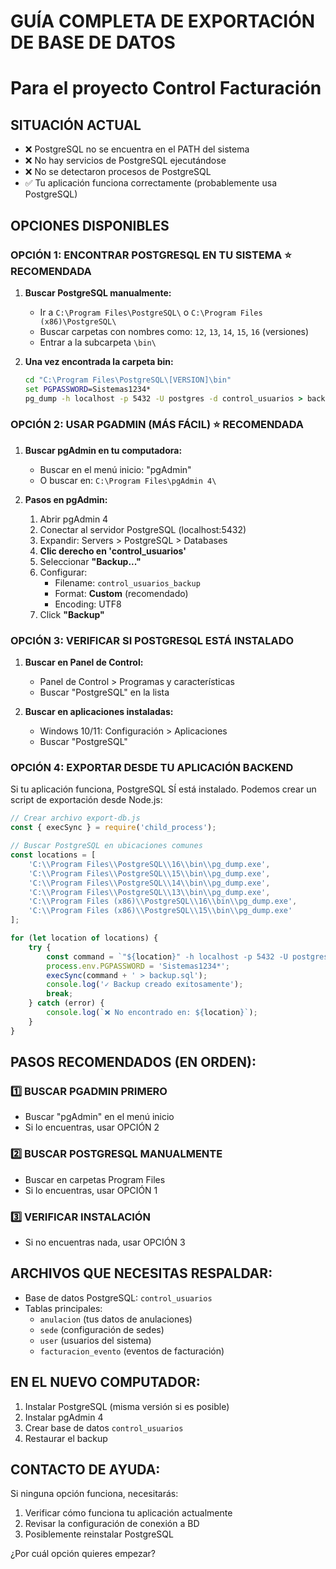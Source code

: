 # GUÍA COMPLETA DE EXPORTACIÓN DE BASE DE DATOS
# Para el proyecto Control Facturación

## SITUACIÓN ACTUAL
- ❌ PostgreSQL no se encuentra en el PATH del sistema
- ❌ No hay servicios de PostgreSQL ejecutándose
- ❌ No se detectaron procesos de PostgreSQL
- ✅ Tu aplicación funciona correctamente (probablemente usa PostgreSQL)

## OPCIONES DISPONIBLES

### OPCIÓN 1: ENCONTRAR POSTGRESQL EN TU SISTEMA ⭐ RECOMENDADA

1. **Buscar PostgreSQL manualmente:**
   - Ir a `C:\Program Files\PostgreSQL\` o `C:\Program Files (x86)\PostgreSQL\`
   - Buscar carpetas con nombres como: `12`, `13`, `14`, `15`, `16` (versiones)
   - Entrar a la subcarpeta `\bin\`

2. **Una vez encontrada la carpeta bin:**
   ```cmd
   cd "C:\Program Files\PostgreSQL\[VERSION]\bin"
   set PGPASSWORD=Sistemas1234*
   pg_dump -h localhost -p 5432 -U postgres -d control_usuarios > backup.sql
   ```

### OPCIÓN 2: USAR PGADMIN (MÁS FÁCIL) ⭐ RECOMENDADA

1. **Buscar pgAdmin en tu computadora:**
   - Buscar en el menú inicio: "pgAdmin"
   - O buscar en: `C:\Program Files\pgAdmin 4\`

2. **Pasos en pgAdmin:**
   1. Abrir pgAdmin 4
   2. Conectar al servidor PostgreSQL (localhost:5432)
   3. Expandir: Servers > PostgreSQL > Databases
   4. **Clic derecho en 'control_usuarios'**
   5. Seleccionar **"Backup..."**
   6. Configurar:
      - Filename: `control_usuarios_backup`
      - Format: **Custom** (recomendado)
      - Encoding: UTF8
   7. Click **"Backup"**

### OPCIÓN 3: VERIFICAR SI POSTGRESQL ESTÁ INSTALADO

1. **Buscar en Panel de Control:**
   - Panel de Control > Programas y características
   - Buscar "PostgreSQL" en la lista

2. **Buscar en aplicaciones instaladas:**
   - Windows 10/11: Configuración > Aplicaciones
   - Buscar "PostgreSQL"

### OPCIÓN 4: EXPORTAR DESDE TU APLICACIÓN BACKEND

Si tu aplicación funciona, PostgreSQL SÍ está instalado. Podemos crear un script de exportación desde Node.js:

```javascript
// Crear archivo export-db.js
const { execSync } = require('child_process');

// Buscar PostgreSQL en ubicaciones comunes
const locations = [
    'C:\\Program Files\\PostgreSQL\\16\\bin\\pg_dump.exe',
    'C:\\Program Files\\PostgreSQL\\15\\bin\\pg_dump.exe',
    'C:\\Program Files\\PostgreSQL\\14\\bin\\pg_dump.exe',
    'C:\\Program Files\\PostgreSQL\\13\\bin\\pg_dump.exe',
    'C:\\Program Files (x86)\\PostgreSQL\\16\\bin\\pg_dump.exe',
    'C:\\Program Files (x86)\\PostgreSQL\\15\\bin\\pg_dump.exe'
];

for (let location of locations) {
    try {
        const command = `"${location}" -h localhost -p 5432 -U postgres -d control_usuarios`;
        process.env.PGPASSWORD = 'Sistemas1234*';
        execSync(command + ' > backup.sql');
        console.log('✓ Backup creado exitosamente');
        break;
    } catch (error) {
        console.log(`❌ No encontrado en: ${location}`);
    }
}
```

## PASOS RECOMENDADOS (EN ORDEN):

### 1️⃣ BUSCAR PGADMIN PRIMERO
- Buscar "pgAdmin" en el menú inicio
- Si lo encuentras, usar OPCIÓN 2

### 2️⃣ BUSCAR POSTGRESQL MANUALMENTE
- Buscar en carpetas Program Files
- Si lo encuentras, usar OPCIÓN 1

### 3️⃣ VERIFICAR INSTALACIÓN
- Si no encuentras nada, usar OPCIÓN 3

## ARCHIVOS QUE NECESITAS RESPALDAR:
- Base de datos PostgreSQL: `control_usuarios`
- Tablas principales:
  - `anulacion` (tus datos de anulaciones)
  - `sede` (configuración de sedes)
  - `user` (usuarios del sistema)
  - `facturacion_evento` (eventos de facturación)

## EN EL NUEVO COMPUTADOR:
1. Instalar PostgreSQL (misma versión si es posible)
2. Instalar pgAdmin 4
3. Crear base de datos `control_usuarios`
4. Restaurar el backup

## CONTACTO DE AYUDA:
Si ninguna opción funciona, necesitarás:
1. Verificar cómo funciona tu aplicación actualmente
2. Revisar la configuración de conexión a BD
3. Posiblemente reinstalar PostgreSQL

¿Por cuál opción quieres empezar?
